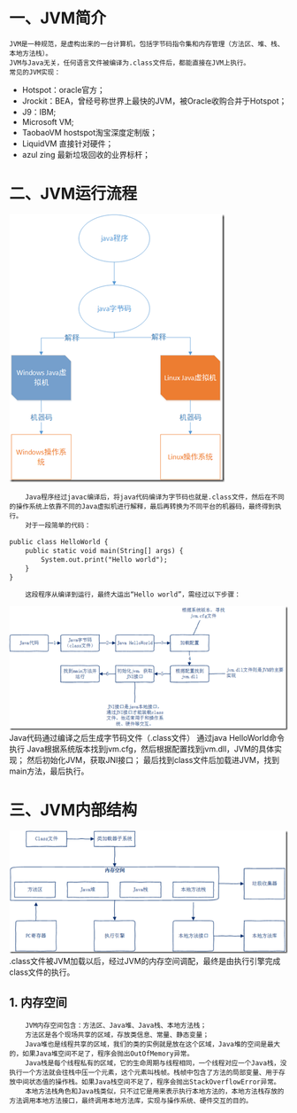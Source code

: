 # 一、JVM简介
    JVM是一种规范，是虚构出来的一台计算机，包括字节码指令集和内存管理（方法区、堆、栈、本地方法栈）。
    JVM与Java无关，任何语言文件被编译为.class文件后，都能直接在JVM上执行。
    常见的JVM实现：
  - Hotspot：oracle官方；
  - Jrockit：BEA，曾经号称世界上最快的JVM，被Oracle收购合并于Hotspot；
  - J9：IBM;
  - Microsoft VM;
  - TaobaoVM hostspot淘宝深度定制版；
  - LiquidVM 直接针对硬件；
  - azul zing 最新垃圾回收的业界标杆；


# 二、JVM运行流程
![blockchain](/resource/images/jvm运行流程.png "JVM运行流程")  

        Java程序经过javac编译后，将java代码编译为字节码也就是.class文件，然后在不同的操作系统上依靠不同的Java虚拟机进行解释，最后再转换为不同平台的机器码，最终得到执行。
        对于一段简单的代码：
```
public class HelloWorld {
	public static void main(String[] args) {
		System.out.print("Hello world");
	}
}
```
        这段程序从编译到运行，最终大运出“Hello world”，需经过以下步骤：
![blockchain](/resource/images/helloworld执行过程.png "Hello world执行过程")
        Java代码通过编译之后生成字节码文件（.class文件）
        通过java HelloWorld命令执行
        Java根据系统版本找到jvm.cfg，然后根据配置找到jvm.dll，JVM的具体实现；
        然后初始化JVM，获取JNI接口；
        最后找到class文件后加载进JVM，找到main方法，最后执行。

# 三、JVM内部结构
![blockchain](/resource/images/jvm内部结构.png "JVM内部结构")
        .class文件被JVM加载以后，经过JVM的内存空间调配，最终是由执行引擎完成class文件的执行。

## 1. 内存空间
        JVM内存空间包含：方法区、Java堆、Java栈、本地方法栈；
        方法区是各个现场共享的区域，存放类信息、常量、静态变量；
        Java堆也是线程共享的区域，我们的类的实例就是放在这个区域，Java堆的空间是最大的，如果Java堆空间不足了，程序会抛出OutOfMemory异常。
        Java栈是每个线程私有的区域，它的生命周期与线程相同，一个线程对应一个Java栈，没执行一个方法就会往栈中压一个元素，这个元素叫栈帧。栈帧中包含了方法的局部变量、用于存放中间状态值的操作栈。如果Java栈空间不足了，程序会抛出StackOverflowError异常。
        本地方法栈角色和Java栈类似，只不过它是用来表示执行本地方法的，本地方法栈存放的方法调用本地方法接口，最终调用本地方法库，实现与操作系统、硬件交互的目的。